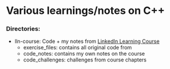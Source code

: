 # Various learnings/notes on C++

### Directories:
- lln-course: Code + my notes from [LinkedIn Learning Course](https://www.linkedin.com/learning/complete-guide-to-c-plus-plus-programming-foundations)
  - exercise_files: contains all original code from 
  - code_notes: contains my own notes on the course
  - code_challenges: challenges from course chapters
